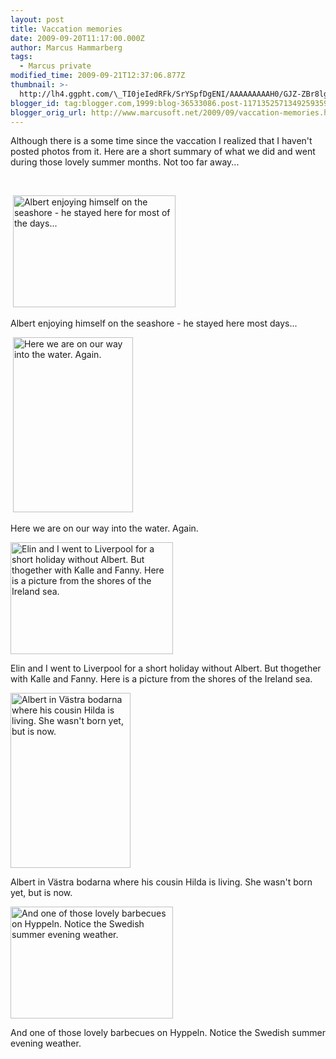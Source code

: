 ```yaml
---
layout: post
title: Vaccation memories
date: 2009-09-20T11:17:00.000Z
author: Marcus Hammarberg
tags:
  - Marcus private
modified_time: 2009-09-21T12:37:06.877Z
thumbnail: >-
  http://lh4.ggpht.com/\_TI0jeIedRFk/SrYSpfDgENI/AAAAAAAAAH0/GJZ-ZBr8lgo/s72-c/DSC_1012_thumb.jpg?imgmax=800
blogger_id: tag:blogger.com,1999:blog-36533086.post-1171352571349259359
blogger_orig_url: http://www.marcusoft.net/2009/09/vaccation-memories.html
---
```



Although there is a some time since the vaccation I realized that I
haven't posted photos from it. Here are a short summary of what we did
and went during those lovely summer months. Not too far away...

 

 [<img
src="http://lh4.ggpht.com/_TI0jeIedRFk/SrYSpfDgENI/AAAAAAAAAH0/GJZ-ZBr8lgo/DSC_1012_thumb.jpg?imgmax=800"
style="border-right-width: 0px; border-top-width: 0px; border-bottom-width: 0px; border-left-width: 0px"
data-border="0" width="260" height="179"
alt="Albert enjoying himself on the seashore - he stayed here for most of the days..." />](http://lh6.ggpht.com/_TI0jeIedRFk/SrYSo6mwntI/AAAAAAAAAHw/jbJ03gkS5og/s1600-h/DSC_1012%5B2%5D.jpg)

Albert enjoying himself on the seashore - he stayed here most days...


 [<img
src="http://lh5.ggpht.com/_TI0jeIedRFk/SrYStdh91GI/AAAAAAAAAH8/Q2adAJQCW78/DSC_1023_thumb%5B1%5D.jpg?imgmax=800"
style="border-right-width: 0px; border-top-width: 0px; border-bottom-width: 0px; border-left-width: 0px"
data-border="0" width="192" height="280"
alt="Here we are on our way into the water. Again." />](http://lh3.ggpht.com/_TI0jeIedRFk/SrYSsz1xOKI/AAAAAAAAAH4/XOCLyuMdo1A/s1600-h/DSC_1023%5B3%5D.jpg)

Here we are on our way into the water. Again.

[<img
src="http://lh5.ggpht.com/_TI0jeIedRFk/SrY8sC8GKcI/AAAAAAAAAIM/Elf42NT8kcs/DSC_1138_thumb.jpg?imgmax=800"
style="border-right-width: 0px; border-top-width: 0px; border-bottom-width: 0px; border-left-width: 0px"
data-border="0" width="260" height="179"
alt="Elin and I went to Liverpool for a short holiday without Albert. But thogether with Kalle and Fanny. Here is a picture from the shores of the Ireland sea." />](http://lh3.ggpht.com/_TI0jeIedRFk/SrY8rObIG_I/AAAAAAAAAII/81MJsAP1sIQ/s1600-h/DSC_1138%5B2%5D.jpg)

Elin and I went to Liverpool for a short holiday without Albert. But
thogether with Kalle and Fanny. Here is a picture from the shores of the
Ireland sea.

[<img
src="http://lh6.ggpht.com/_TI0jeIedRFk/SrY_j9x0iyI/AAAAAAAAAIc/kj61gOo2tHQ/DSC_1072_thumb%5B1%5D.jpg?imgmax=800"
style="border-right-width: 0px; border-top-width: 0px; border-bottom-width: 0px; border-left-width: 0px"
data-border="0" width="192" height="280"
alt="Albert in Västra bodarna where his cousin Hilda is living. She wasn't born yet, but is now." />](http://lh4.ggpht.com/_TI0jeIedRFk/SrY_jQMoa1I/AAAAAAAAAIY/6Ypv5b7S_ko/s1600-h/DSC_1072%5B3%5D.jpg)

Albert in Västra bodarna where his cousin Hilda is living. She wasn't
born yet, but is now.  

[<img
src="http://lh6.ggpht.com/_TI0jeIedRFk/SrY_ocj2xUI/AAAAAAAAAIk/DkJcxbPLpuQ/DSC_1420_thumb.jpg?imgmax=800"
style="border-right-width: 0px; border-top-width: 0px; border-bottom-width: 0px; border-left-width: 0px"
data-border="0" width="260" height="179"
alt="And one of those lovely barbecues on Hyppeln. Notice the Swedish summer evening weather." />](http://lh5.ggpht.com/_TI0jeIedRFk/SrY_npW0J3I/AAAAAAAAAIg/Pj_HwaMGZbg/s1600-h/DSC_1420%5B2%5D.jpg)

And one of those lovely barbecues on Hyppeln. Notice the Swedish summer
evening weather.
